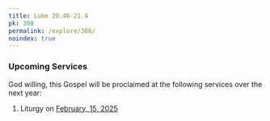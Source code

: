```yaml
---
title: Luke 20.46-21.4
pk: 308
permalink: /explore/308/
noindex: true
---
```


### Upcoming Services

God willing, this Gospel will be proclaimed at the following services over the next year:


1. Liturgy on [February, 15, 2025](https://orthocal.info/readings/gregorian/2025/02/15/)
